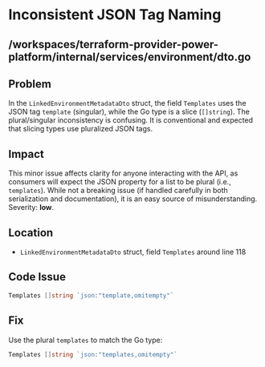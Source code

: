 # Inconsistent JSON Tag Naming

## /workspaces/terraform-provider-power-platform/internal/services/environment/dto.go

## Problem

In the `LinkedEnvironmentMetadataDto` struct, the field `Templates` uses the JSON tag `template` (singular), while the Go type is a slice (`[]string`). The plural/singular inconsistency is confusing. It is conventional and expected that slicing types use pluralized JSON tags.

## Impact

This minor issue affects clarity for anyone interacting with the API, as consumers will expect the JSON property for a list to be plural (i.e., `templates`). While not a breaking issue (if handled carefully in both serialization and documentation), it is an easy source of misunderstanding. Severity: **low**.

## Location

- `LinkedEnvironmentMetadataDto` struct, field `Templates` around line 118

## Code Issue

```go
Templates []string `json:"template,omitempty"`
```

## Fix

Use the plural `templates` to match the Go type:

```go
Templates []string `json:"templates,omitempty"`
```
